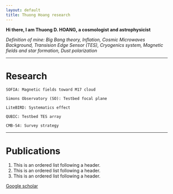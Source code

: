 ```yaml
---
layout: default
title: Thuong Hoang research
---
```


**Hi there, I am Thuong D. HOANG, a cosmologist and astrophysicist**

_Definition of mine: Big Bang theory, Inflation, Cosmic Microwaves Background, Transision Edge Sensor (TES), Cryogenics system, Magnetic fields and star formation, Dust polarization_

---
# Research

```
SOFIA: Magnetic fields toward M17 cloud 
```


```
Simons Observatory (SO): Testbed focal plane
```


```
LiteBIRD: Systematics effect
```


```
QUBIC: Testbed TES array
```


```
CMB-S4: Survey strategy
```


---
# Publications

1.  This is an ordered list following a header.
2.  This is an ordered list following a header.
3.  This is an ordered list following a header.

[Google scholar](https://scholar.google.com/citations?hl=en&user=X6_u9x0AAAAJ)
